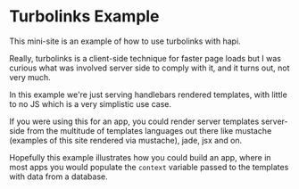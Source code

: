 # Turbolinks Example

This mini-site is an example of how to use turbolinks with hapi.

Really, turbolinks is a client-side technique for faster page loads but I was curious what was involved 
server side to comply with it, and it turns out, not very much. 

In this example we're just serving handlebars rendered templates, with little to no JS which is a very simplistic use case.

If you were using this for an app, you could render server templates server-side from the multitude of templates languages out there
like mustache (examples of this site rendered via mustache), jade, jsx and on. 

Hopefully this example illustrates how you could build an app, where in most apps you would populate the 
`context` variable passed to the templates with data from a database.